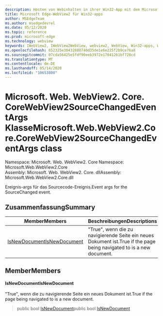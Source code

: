 ```yaml
---
description: Hosten von Webinhalten in ihrer Win32-App mit dem Microsoft Edge WebView2-Steuerelement
title: Microsoft Edge-WebView2 für Win32-apps
author: MSEdgeTeam
ms.author: msedgedevrel
ms.date: 05/12/2020
ms.topic: reference
ms.prod: microsoft-edge
ms.technology: webview
keywords: IWebView2, IWebView2WebView, webview2, WebView, Win32-apps, Win32, Edge, ICoreWebView2, ICoreWebView2Controller, Browser-Steuerelement, Edge-HTML
ms.openlocfilehash: 652325e30432880740d35de1e6e225f2b9ce76a8
ms.sourcegitcommit: 07cda56425e5fdf90eeb3972e17041261bf720cd
ms.translationtype: MT
ms.contentlocale: de-DE
ms.lasthandoff: 05/14/2020
ms.locfileid: "10653800"
---
```

# <span data-ttu-id="ea779-104">Microsoft. Web. WebView2. Core. CoreWebView2SourceChangedEventArgs Klasse</span><span class="sxs-lookup"><span data-stu-id="ea779-104">Microsoft.Web.WebView2.Core.CoreWebView2SourceChangedEventArgs class</span></span> 

<span data-ttu-id="ea779-105">Namespace: Microsoft. Web. WebView2. Core </span><span class="sxs-lookup"><span data-stu-id="ea779-105">Namespace: Microsoft.Web.WebView2.Core</span></span>\
<span data-ttu-id="ea779-106">Assembly: Microsoft. Web. WebView2. Core. dll</span><span class="sxs-lookup"><span data-stu-id="ea779-106">Assembly: Microsoft.Web.WebView2.Core.dll</span></span>

<span data-ttu-id="ea779-107">Ereignis-args für das Sourcecode-Ereignis.</span><span class="sxs-lookup"><span data-stu-id="ea779-107">Event args for the SourceChanged event.</span></span>

## <span data-ttu-id="ea779-108">Zusammenfassung</span><span class="sxs-lookup"><span data-stu-id="ea779-108">Summary</span></span>

 <span data-ttu-id="ea779-109">Member</span><span class="sxs-lookup"><span data-stu-id="ea779-109">Members</span></span>                        | <span data-ttu-id="ea779-110">Beschreibungen</span><span class="sxs-lookup"><span data-stu-id="ea779-110">Descriptions</span></span>
--------------------------------|---------------------------------------------
[<span data-ttu-id="ea779-111">IsNewDocument</span><span class="sxs-lookup"><span data-stu-id="ea779-111">IsNewDocument</span></span>](#isnewdocument) | <span data-ttu-id="ea779-112">"True", wenn die zu navigierende Seite ein neues Dokument ist.</span><span class="sxs-lookup"><span data-stu-id="ea779-112">True if the page being navigated to is a new document.</span></span>

## <span data-ttu-id="ea779-113">Member</span><span class="sxs-lookup"><span data-stu-id="ea779-113">Members</span></span>

#### <span data-ttu-id="ea779-114">IsNewDocument</span><span class="sxs-lookup"><span data-stu-id="ea779-114">IsNewDocument</span></span> 

<span data-ttu-id="ea779-115">"True", wenn die zu navigierende Seite ein neues Dokument ist.</span><span class="sxs-lookup"><span data-stu-id="ea779-115">True if the page being navigated to is a new document.</span></span>

> <span data-ttu-id="ea779-116">public bool [IsNewDocument](#isnewdocument)</span><span class="sxs-lookup"><span data-stu-id="ea779-116">public bool [IsNewDocument](#isnewdocument)</span></span>

